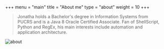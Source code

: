 +++
menu = "main"
title = "About me"
type = "about"
weight = 10
+++

> Jonatha holds a Bachelor's degree in Information Systems from PUCRS and is a Java 8 Oracle Certified Associate. Fan of ShellScript, Python and RegEx, his main interests include automation and application architecture. 

![about](http://jonatha.daguerre.com.br/images/jdv.jpg)

<p class="follow-me-icons" style="color:">
    <a href="mailto:jonatha@daguerre.com.br" target="_blank"><i class="fa fa-envelope fa-2"></i></a>
    <a href="https://twitter.com/jonathadv" title="Follow me on Twitter" target="_blank"><i class="fa fa-twitter-square fa-2"></i></a>
    <a href="https://www.linkedin.com/in/jonathadv" title="My LinkedIn Profile" target="_blank"><i class="fa fa-linkedin-square fa-2"></i></a>
    <a href="https://github.com/jonathadv" title="My GitHub profile" target="_blank"><i class="fa fa-github fa-2"></i></a>
    <a href="http://stackoverflow.com/users/7254201/jonatha-daguerre" title="My Stack Overflow Profile" target="_blank"><i class="fa fa-stack-overflow fa-2"></i></a>
    <a href="http://lattes" title="My Stack Overflow Profile" target="_blank"><i class="fa fa-lattes fa-2"></i></a>
</p>
